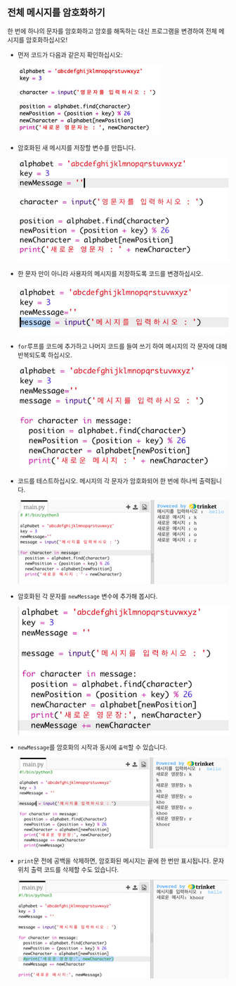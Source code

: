 ## 전체 메시지를 암호화하기

한 번에 하나의 문자를 암호화하고 암호를 해독하는 대신 프로그램을 변경하여 전체 메시지를 암호화하십시오!

+ 먼저 코드가 다음과 같은지 확인하십시오:
    
    ![스크린샷](images/messages-character-finished.png)

+ 암호화된 새 메시지를 저장할 변수를 만듭니다.
    
    ![스크린샷](images/messages-newmessage.png)

+ 한 문자 만이 아니라 사용자의 메시지를 저장하도록 코드를 변경하십시오.
    
    ![스크린샷](images/messages-message.png)

+ `for`루프를 코드에 추가하고 나머지 코드를 들여 쓰기 하여 메시지의 각 문자에 대해 반복되도록 하십시오.
    
    ![스크린샷](images/messages-loop.png)

+ 코드를 테스트하십시오. 메시지의 각 문자가 암호화되어 한 번에 하나씩 출력됩니다.
    
    ![스크린샷](images/messages-loop-test.png)

+ 암호화된 각 문자를 `newMessage` 변수에 추가해 봅시다.
    
    ![스크린샷](images/messges-message-add-character.png)

+ `newMessage`를 암호화의 시작과 동시에 `출력`할 수 있습니다. 
    
    ![스크린샷](images/messages-print-message-characters.png)

+ `print`문 전에 공백을 삭제하면, 암호화된 메시지는 끝에 한 번만 표시됩니다. 문자 위치 출력 코드를 삭제할 수도 있습니다.
    
    ![스크린샷](images/messages-print-message-comment.png)